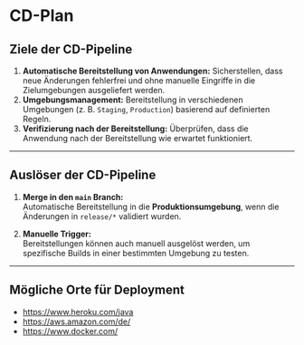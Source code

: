 # **CD-Plan**

## **Ziele der CD-Pipeline**
1. **Automatische Bereitstellung von Anwendungen:** Sicherstellen, dass neue Änderungen fehlerfrei und ohne manuelle Eingriffe in die Zielumgebungen ausgeliefert werden.
2. **Umgebungsmanagement:** Bereitstellung in verschiedenen Umgebungen (z. B. `Staging`, `Production`) basierend auf definierten Regeln.
3. **Verifizierung nach der Bereitstellung:** Überprüfen, dass die Anwendung nach der Bereitstellung wie erwartet funktioniert.

---

## **Auslöser der CD-Pipeline**

1. **Merge in den `main` Branch:**  
   Automatische Bereitstellung in die **Produktionsumgebung**, wenn die Änderungen in `release/*` validiert wurden.
   
2. **Manuelle Trigger:**  
   Bereitstellungen können auch manuell ausgelöst werden, um spezifische Builds in einer bestimmten Umgebung zu testen.

---

## Mögliche Orte für Deployment
- https://www.heroku.com/java
- https://aws.amazon.com/de/
- https://www.docker.com/
